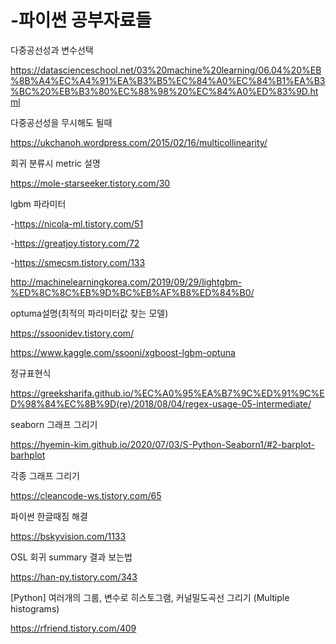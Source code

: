 # -파이썬 공부자료들



다중공선성과 변수선택 

https://datascienceschool.net/03%20machine%20learning/06.04%20%EB%8B%A4%EC%A4%91%EA%B3%B5%EC%84%A0%EC%84%B1%EA%B3%BC%20%EB%B3%80%EC%88%98%20%EC%84%A0%ED%83%9D.html

다중공선성을 무시해도 될때

https://ukchanoh.wordpress.com/2015/02/16/multicollinearity/




회귀 분류시 metric 설명

https://mole-starseeker.tistory.com/30

lgbm 파라미터

-https://nicola-ml.tistory.com/51

-https://greatjoy.tistory.com/72

-https://smecsm.tistory.com/133

http://machinelearningkorea.com/2019/09/29/lightgbm-%ED%8C%8C%EB%9D%BC%EB%AF%B8%ED%84%B0/


optuma설명(최적의 파라미터값 찾는 모델)

https://ssoonidev.tistory.com/

https://www.kaggle.com/ssooni/xgboost-lgbm-optuna



정규표현식

https://greeksharifa.github.io/%EC%A0%95%EA%B7%9C%ED%91%9C%ED%98%84%EC%8B%9D(re)/2018/08/04/regex-usage-05-intermediate/





seaborn 그래프 그리기



https://hyemin-kim.github.io/2020/07/03/S-Python-Seaborn1/#2-barplot-barhplot

각종 그래프 그리기

https://cleancode-ws.tistory.com/65


파이썬 한글때짐 해결

https://bskyvision.com/1133


OSL 회귀 summary 결과 보는법

https://han-py.tistory.com/343



[Python] 여러개의 그룹, 변수로 히스토그램, 커널밀도곡선 그리기 (Multiple histograms)

https://rfriend.tistory.com/409
